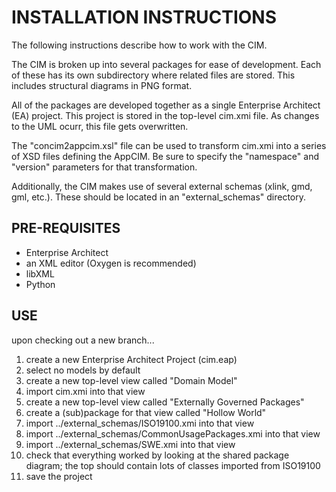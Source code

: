 # INSTALLATION INSTRUCTIONS

The following instructions describe how to work with the CIM. 

The CIM is broken up into several packages for ease of development.  Each of these has its own subdirectory where related files are stored.  This includes structural diagrams in PNG format.

All of the packages are developed together as a single Enterprise Architect (EA) project.  This project is stored in the top-level cim.xmi file.  As changes to the UML ocurr, this file gets overwritten.

The "concim2appcim.xsl" file can be used to transform cim.xmi into a series of XSD files defining the AppCIM.  Be sure to specify the "namespace" and "version" parameters for that transformation.

Additionally, the CIM makes use of several external schemas (xlink, gmd, gml, etc.).  These should be located in an "external_schemas" directory.

## PRE-REQUISITES

* Enterprise Architect
* an XML editor (Oxygen is recommended)
* libXML
* Python

## USE

upon checking out a new branch...

01. create a new Enterprise Architect Project (cim.eap)
02. select no models by default
03. create a new top-level view called "Domain Model"
04. import cim.xmi into that view
05. create a new top-level view called "Externally Governed Packages"
06. create a (sub)package for that view called "Hollow World"
07. import ../external_schemas/ISO19100.xmi into that view
08. import ../external_schemas/CommonUsagePackages.xmi into that view
09. import ../external_schemas/SWE.xmi into that view
10. check that everything worked by looking at the shared package diagram; the top should contain lots of classes imported from ISO19100
11. save the project
